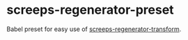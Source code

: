 # screeps-regenerator-preset

Babel preset for easy use of [screeps-regenerator-transform](https://github.com/screepers/screeps-regenerator/tree/master/packages/screeps-regenerator-transform).
